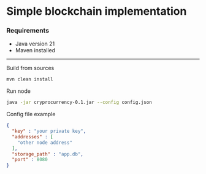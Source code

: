 # Simple blockchain implementation

### Requirements
- Java version 21
- Maven installed

---
Build from sources
```bash
mvn clean install
```

Run node
```bash
java -jar cryprocurrency-0.1.jar --config config.json
```
Config file example
```json
{
  "key" : "your private key",
  "addresses" : [
    "other node address"
  ],
  "storage_path" : "app.db",
  "port" : 8080
}
```